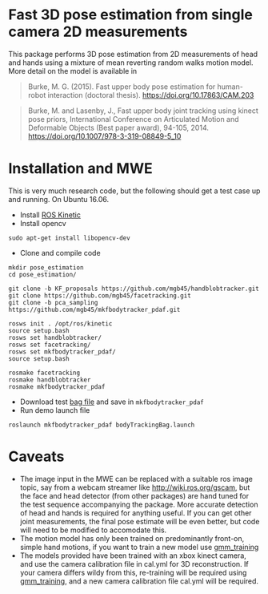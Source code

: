 # Fast 3D pose estimation from single camera 2D measurements

This package performs 3D pose estimation from 2D measurements of head and hands using a mixture of mean reverting random walks motion model. More detail on the model is available in 

> Burke, M. G. (2015). Fast upper body pose estimation for human-robot interaction (doctoral thesis). https://doi.org/10.17863/CAM.203

> Burke, M. and Lasenby, J., Fast upper body joint tracking using kinect pose priors, International Conference on Articulated Motion and Deformable Objects (Best paper award), 94-105, 2014. https://doi.org/10.1007/978-3-319-08849-5_10

# Installation and MWE
This is very much research code, but the following should get a test case up and running. On Ubuntu 16.06.

* Install [ROS Kinetic](http://wiki.ros.org/kinetic/Installation/Ubuntu)
* Install opencv
```
sudo apt-get install libopencv-dev
```
* Clone and compile code
```
mkdir pose_estimation
cd pose_estimation/

git clone -b KF_proposals https://github.com/mgb45/handblobtracker.git
git clone https://github.com/mgb45/facetracking.git
git clone -b pca_sampling https://github.com/mgb45/mkfbodytracker_pdaf.git

rosws init . /opt/ros/kinetic
source setup.bash
rosws set handblobtracker/
rosws set facetracking/
rosws set mkfbodytracker_pdaf/
source setup.bash

rosmake facetracking
rosmake handblobtracker
rosmake mkfbodytracker_pdaf
```
* Download test [bag file](https://drive.google.com/file/d/0BxI1ZklhNyhhdV9Fa0tDVW5pTDg/view?usp=sharing) and save in `mkfbodytracker_pdaf`
* Run demo launch file
```
roslaunch mkfbodytracker_pdaf bodyTrackingBag.launch
```

# Caveats
* The image input in the MWE can be replaced with a suitable ros image topic, say from a webcam streamer like http://wiki.ros.org/gscam, but the face and head detector (from other packages) are hand tuned for the test sequence accompanying the package. More accurate detection of head and hands is required for anything useful. If you can get other joint measurements, the final pose estimate will be even better, but code will need to be modified to accomodate this.
* The motion model has only been trained on predominantly front-on, simple hand motions, if you want to train a new model use [gmm_training](https://github.com/mgb45/gmm_training)
* The models provided have been trained with an xbox kinect camera, and use the camera calibration file in cal.yml for 3D reconstruction. If your camera differs wildy from this, re-training will be required using [gmm_training](https://github.com/mgb45/gmm_training), and a new camera calibration file cal.yml will be required.


